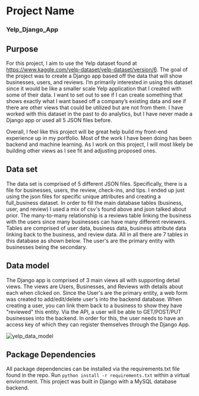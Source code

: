 

# Project Name
### Yelp_Django_App

## Purpose

For this project, I aim to use the Yelp dataset found at https://www.kaggle.com/yelp-dataset/yelp-dataset/version/6. The goal of the project was to  create a Django app based off the data that will show businesses, users, and reviews. I’m primarily interested in using this dataset since it would be like a smaller scale Yelp application that I created with some of their data. I want to set out to see if I can create something that shows exactly what I want based off a company’s existing data and see if there are other views that could be utilized but are not from them. I have worked with this dataset in the past to do analytics, but I have never made a Django app or used all 5 JSON files before.

Overall, I feel like this project will be great help build my front-end experience up in my portfolio. Most of the work I have been doing has been backend and machine learning. As I work on this project, I will most likely be building other views as I see fit and adjusting proposed ones.

## Data set

The data set is comprised of 5 different JSON files. Specifically, there is a file for businesses, users, the review, check-ins, and tips. I ended up just using the json files for specific unique attributes and creating a full_business dataset. In order to fill the main database tables (business, user, and review) I used a mix of csv's found above and json talked about prior. The many-to-many relationship is a reviews table linking the business with the users since many businesses can have many different reviewers. Tables are comprised of user data, business data, business attribute data linking back to the business, and review data. All in all there are 7 tables in this database as shown below. The user's are the primary entity with businesses being the secondary.

## Data model

The Django app is comprised of 3 main views all with supporting detail views. The views are Users, Businesses, and Reviews with details about each when clicked on. Since the User's are the primary entity, a web form was created to add/edit/delete user's into the backend database. When creating a user, you can link them back to a business to show they have "reviewed" this entity. Via the API, a user will be able to GET/POST/PUT businesses into the backend. In order for this, the user needs to have an access key of which they can register themselves through the Django App.


![yelp_data_model](https://user-images.githubusercontent.com/20977403/50186694-a1ff2800-02e9-11e9-867e-e4fd705c4c06.png)

## Package Dependencies

All package dependencies can be installed via the requirements.txt file found in the repo. Run `python install -r requirements.txt` within a virtual enviornment. This project was built in Django with a MySQL database backend.